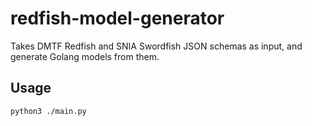 # redfish-model-generator
Takes DMTF Redfish and SNIA Swordfish JSON schemas as input, and generate Golang models from them.

## Usage

`python3 ./main.py` 
